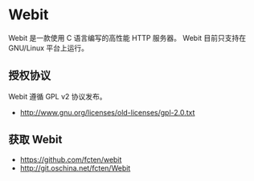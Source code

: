 # Webit

Webit 是一款使用 C 语言编写的高性能 HTTP 服务器。
Webit 目前只支持在 GNU/Linux 平台上运行。

## 授权协议

Webit 遵循 GPL v2 协议发布。
* http://www.gnu.org/licenses/old-licenses/gpl-2.0.txt

## 获取 Webit

* https://github.com/fcten/webit
* http://git.oschina.net/fcten/Webit
